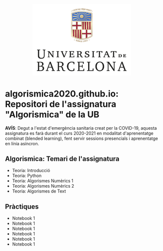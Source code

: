 <p align="center">
  <img src="/images/marcav_pos_rgb.png" width="324" width="50">
</p>

# algorismica2020.github.io: Repositori de l'assignatura "Algorismica" de la UB

**AVÍS**: Degut a l'estat d'emergència sanitaria creat per la COVID-19, aquesta assignatura es farà durant el curs 2020-2021 en modalitat d'aprenentatge combinat (blended learning), fent servir sessions presencials i aprenentatge en línia asíncron.

## Algorismica: Temari de l'assignatura
+ Teoria: Introducció
+ Teoria: Python
+ Teoria: Algorismes Numèrics 1
+ Teoria: Algorismes Numèrics 2
+ Teoria: Algorismes de Text

## Pràctiques
+ Notebook 1
+ Notebook 1
+ Notebook 1
+ Notebook 1
+ Notebook 1
+ Notebook 1

